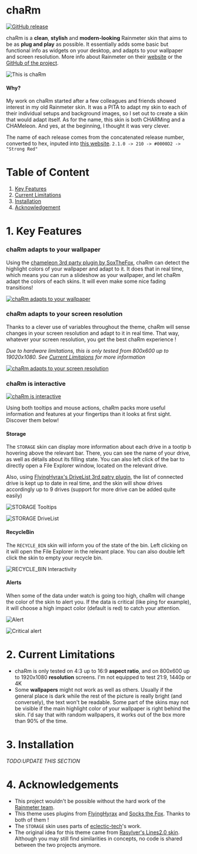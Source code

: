 # chaRm

[![GitHub release](https://img.shields.io/badge/Latest%20Release-v1.1.0-blue.svg)](https://github.com/RedEcho/chaRm/releases/tag/v1.2.0)

chaRm is a **clean**, **stylish** and **modern-looking** Rainmeter skin that aims to be as **plug and play** as possible. It essentially adds some basic but functional info as widgets on your desktop, and adapts to your wallpaper and screen resolution.
More info about Rainmeter on their [website](https://www.rainmeter.net/) or the [GitHub of the project](https://github.com/rainmeter/rainmeter).

![This is chaRm](./doc/pic/ThisIschaRm.jpg)

#### Why?

My work on chaRm started after a few colleagues and friends showed interest in my old Rainmeter skin. It was a PITA to adapt my skin to each of their individual setups and background images, so I set out to create a skin that would adapt itself.
As for the name, this skin is both CHARMing and a CHAMeleon. And yes, at the beginning, I thought it was very clever.

The name of each release comes from the concatenated release number, converted to hex, inputed into [this website](https://www.colorhexa.com).
`2.1.0 -> 210 -> #0000D2 -> "Strong Red"`

# Table of Content

1. [Key Features](#1-key-features)
2. [Current Limitations](#2-current-limitations)
3. [Installation](#3-installation)
4. [Acknowledgement](#4-acknowledgement)

# 1. Key Features

### chaRm adapts to your wallpaper

Using the [chameleon 3rd party plugin by SoxTheFox](https://github.com/socks-the-fox/Chameleon), chaRm can detect the highlight colors of your wallpaper and adapt to it. It does that in real time, which means you can run a slideshow as your wallpaper, and let chaRm adapt the colors of each skins. It will even make some nice fading transitions!

[![chaRm adapts to your wallpaper](./doc/pic/Adapt_to_wallpapers_thumb.jpg)](https://youtu.be/V18R5t-GSxM)

### chaRm adapts to your screen resolution

Thanks to a clever use of variables throughout the theme, chaRm will sense changes in your screen resolution and adapt to it in real time. That way, whatever your screen resolution, you get the best chaRm experience !

_Due to hardware limitations, this is only tested from 800x600 up to 19020x1080. See [Current Limitaions](#current-limitations) for more information_

[![chaRm adapts to your screen resolution](./doc/pic/Adapt_to_resolution_thumb.jpg)](https://youtu.be/6fpFxJLBbmI)

### chaRm is interactive

[![chaRm is interactive](./doc/pic/Interactivity_thumb.jpg)](https://youtu.be/hW2kuEdvV7w)

Using both tooltips and mouse actions, chaRm packs more useful information and features at your fingertips than it looks at first sight. Discover them below!

#### Storage

The `STORAGE` skin can display more information about each drive in a tootip b hovering above the relevant bar. There, you can see the name of your drive, as well as détails about its filling state. You can also left click of the bar to directly open a File Explorer window, located on the relevant drive.

Also, using [FlyingHyrax's DriveList 3rd patry plugin](https://github.com/FlyingHyrax/rm-drivelist-plugin), the list of connected drive is kept up to date in real time, and the skin will show drives accordingly up to 9 drives (support for more drive can be added quite easily)

![STORAGE Tooltips](./doc/pic/Tooltips.jpg)

![STORAGE DriveList](./doc/pic/HDD.jpg)

#### RecycleBin

The `RECYCLE_BIN` skin will inform you of the state of the bin. Left clicking on it will open the File Explorer in the relevant place. You can also double left click the skin to empty your recycle bin.

![RECYCLE_BIN Interactivity](./doc/pic/RecycleBin.gif)

#### Alerts

When some of the data under watch is going too high, chaRm will change the color of the skin to alert you. If the data is critical (like ping for example), it will choose a high impact color (default is red) to catch your attention.

![Alert](./doc/pic/Alert2.jpg)

![Critical alert](./doc/pic/Alert.jpg)

# 2. Current Limitations

- chaRm is only tested on 4:3 up to 16:9 **aspect ratio**, and on 800x600 up to 1920x1080 **resolution** screens. I'm not equipped to test 21:9, 1440p or 4K
- Some **wallpapers** might not work as well as others. Usually if the general place is dark while the rest of the picture is really bright (and conversely), the text won't be readable. Some part of the skins may not be visible if the main highlight color of your wallpaper is right behind the skin. I'd say that with random wallpapers, it works out of the box more than 90% of the time. 

# 3. Installation

_TODO:UPDATE THIS SECTION_

# 4. Acknowledgements

- This project wouldn't be possible without the hard work of the [Rainmeter team](https://github.com/rainmeter/rainmeter/graphs/contributors). 
- This theme uses plugins from [FlyingHyrax](https://github.com/flyinghyrax) and [Socks the Fox](https://github.com/socks-the-fox). Thanks to both of them !
- The `STORAGE` skin uses parts of [eclectic-tech](https://forum.rainmeter.net/viewtopic.php?f=18&t=17342&p=143116&hilit=drivelist#p143116)'s work. 
- The original idea for this theme came from [Rasylver's Lines2.0 skin](<https://visualskins.com/skin/lines-20>). Although you may still find similarities in concepts, no code is shared between the two projects anymore. 
